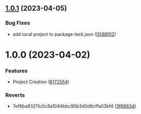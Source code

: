 ## [1.0.1](https://github.com/ERmilburn02/com.ermilburn02.grids/compare/v1.0.0...v1.0.1) (2023-04-05)


### Bug Fixes

* add local project to package-lock.json ([0588f02](https://github.com/ERmilburn02/com.ermilburn02.grids/commit/0588f02c40e235aa74280d97dbd59a78c666dd02))

# 1.0.0 (2023-04-02)


### Features

* Project Creation ([6172554](https://github.com/ERmilburn02/com.ermilburn02.grids/commit/6172554a868e3a5f52d7c45620c7886bd6a9de54))


### Reverts

* 7ef6ba93211c0c8a1044bbc90b3d0d6cffa03bf4 ([3f6663d](https://github.com/ERmilburn02/com.ermilburn02.grids/commit/3f6663d931de5c58c521911c60a3f246c9670fb0))
